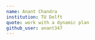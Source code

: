 ```yaml
---
name: Anant Chandra
institution: TU Delft
quote: work with a dynamic plan
github_user: anant347
---
```

